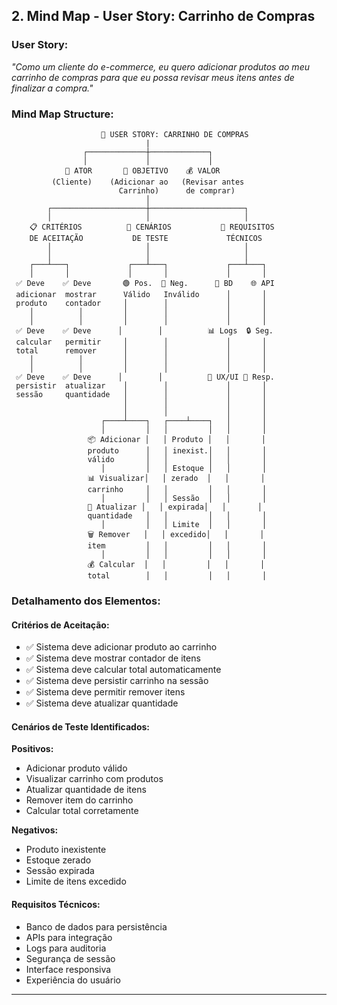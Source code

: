 ## 2. Mind Map - User Story: Carrinho de Compras

### **User Story:**
*"Como um cliente do e-commerce, eu quero adicionar produtos ao meu carrinho de compras para que eu possa revisar meus itens antes de finalizar a compra."*

### **Mind Map Structure:**

```
                    📝 USER STORY: CARRINHO DE COMPRAS
                              |
                ┌─────────────┼─────────────┐
                │             │             │
            👤 ATOR       🎯 OBJETIVO    💰 VALOR
         (Cliente)    (Adicionar ao   (Revisar antes
                        Carrinho)      de comprar)
                              │
        ┌─────────────────────┼─────────────────────┐
        │                     │                     │
    📋 CRITÉRIOS          🧪 CENÁRIOS           🔧 REQUISITOS
    DE ACEITAÇÃO           DE TESTE             TÉCNICOS
        │                     │                     │
        │                     │                     │
    ┌───┴───┐             ┌───┴───┐             ┌───┴───┐
    │       │             │       │             │       │
 ✅ Deve    ✅ Deve       🟢 Pos.  🔴 Neg.      💾 BD    🌐 API
 adicionar  mostrar      Válido   Inválido      │       │
 produto    contador     │        │             │       │
    │          │         │        │             │       │
    │          │         │        │             │       │
 ✅ Deve    ✅ Deve      │        │          📊 Logs  🔒 Seg.
 calcular   permitir     │        │             │       │
 total      remover      │        │             │       │
    │          │         │        │             │       │
    │          │         │        │             │       │
 ✅ Deve    ✅ Deve      │        │          🎨 UX/UI 📱 Resp.
 persistir  atualizar    │        │             │       │
 sessão     quantidade   │        │             │       │
                         │        │             │       │
                         │        │             │       │
                    ┌────┴────┐   ┌────┴────┐   │       │
                    │         │   │         │   │       │
                 📦 Adicionar │   │ Produto │   │       │
                 produto      │   │ inexist.│   │       │
                 válido       │   │         │   │       │
                    │         │   │ Estoque │   │       │
                 📊 Visualizar│   │ zerado  │   │       │
                 carrinho     │   │         │   │       │
                    │         │   │ Sessão  │   │       │
                 🔄 Atualizar │   │ expirada│   │       │
                 quantidade   │   │         │   │       │
                    │         │   │ Limite  │   │       │
                 🗑️ Remover   │   │ excedido│   │       │
                 item         │   │         │   │       │
                    │         │   │         │   │       │
                 💰 Calcular  │   │         │   │       │
                 total        │   │         │   │       │
```

### **Detalhamento dos Elementos:**

#### **Critérios de Aceitação:**
- ✅ Sistema deve adicionar produto ao carrinho
- ✅ Sistema deve mostrar contador de itens
- ✅ Sistema deve calcular total automaticamente
- ✅ Sistema deve persistir carrinho na sessão
- ✅ Sistema deve permitir remover itens
- ✅ Sistema deve atualizar quantidade

#### **Cenários de Teste Identificados:**
**Positivos:**
- Adicionar produto válido
- Visualizar carrinho com produtos
- Atualizar quantidade de itens
- Remover item do carrinho
- Calcular total corretamente

**Negativos:**
- Produto inexistente
- Estoque zerado
- Sessão expirada
- Limite de itens excedido

#### **Requisitos Técnicos:**
- Banco de dados para persistência
- APIs para integração
- Logs para auditoria
- Segurança de sessão
- Interface responsiva
- Experiência do usuário

---


